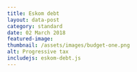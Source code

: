 ```yaml
---
title: Eskom debt
layout: data-post
category: standard
date: 02 March 2018
featured-image: 
thumbnail: /assets/images/budget-one.png
alt: Progressive tax
includejs: eskom-debt.js
---
```


<div id="container"></div>
<div id="customLegend"></div>

